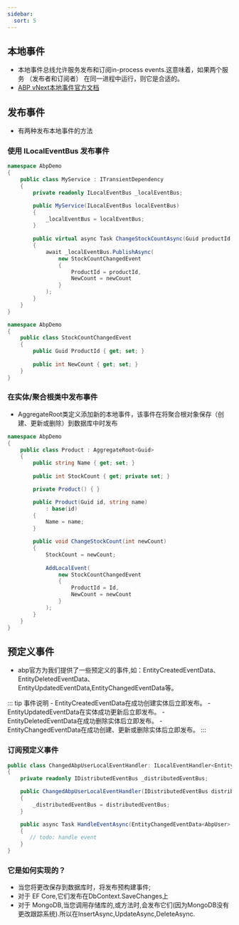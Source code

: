 ```yaml
---
sidebar:
  sort: 5
---
```


## 本地事件
- 本地事件总线允许服务发布和订阅in-process events.这意味着，如果两个服务 （发布者和订阅者） 在同一进程中运行，则它是合适的。
- [ABP vNext本地事件官方文档](https://abp.io/docs/latest/framework/infrastructure/event-bus/local)

## 发布事件
- 有两种发布本地事件的方法
### 使用 ILocalEventBus 发布事件
```csharp
namespace AbpDemo
{
    public class MyService : ITransientDependency
    {
        private readonly ILocalEventBus _localEventBus;

        public MyService(ILocalEventBus localEventBus)
        {
            _localEventBus = localEventBus;
        }
        
        public virtual async Task ChangeStockCountAsync(Guid productId, int newCount)
        {
            await _localEventBus.PublishAsync(
                new StockCountChangedEvent
                {
                    ProductId = productId,
                    NewCount = newCount
                }
            );
        }
    }
}
```

```csharp
namespace AbpDemo
{
    public class StockCountChangedEvent
    {
        public Guid ProductId { get; set; }
        
        public int NewCount { get; set; }
    }
}
```
### 在实体/聚合根类中发布事件
- AggregateRoot类定义添加新的本地事件，该事件在将聚合根对象保存（创建、更新或删除）到数据库中时发布
```csharp
namespace AbpDemo
{
    public class Product : AggregateRoot<Guid>
    {
        public string Name { get; set; }
        
        public int StockCount { get; private set; }

        private Product() { }

        public Product(Guid id, string name)
            : base(id)
        {
            Name = name;
        }

        public void ChangeStockCount(int newCount)
        {
            StockCount = newCount;
            
            AddLocalEvent(
                new StockCountChangedEvent
                {
                    ProductId = Id,
                    NewCount = newCount
                }
            );
        }
    }
}
```

## 预定义事件
- abp官方为我们提供了一些预定义的事件,如：EntityCreatedEventData、EntityDeletedEventData、EntityUpdatedEventData,EntityChangedEventData等。

::: tip 事件说明
    - EntityCreatedEventData<T>在成功创建实体后立即发布。
    - EntityUpdatedEventData<T>在实体成功更新后立即发布。
    - EntityDeletedEventData<T>在成功删除实体后立即发布。
    - EntityChangedEventData<T>在成功创建、更新或删除实体后立即发布。
:::

### 订阅预定义事件
```csharp
public class ChangedAbpUserLocalEventHandler: ILocalEventHandler<EntityChangedEventData<AbpUser>>, ITransientDependency
{
    private readonly IDistributedEventBus _distributedEventBus;

    public ChangedAbpUserLocalEventHandler(IDistributedEventBus distributedEventBus)
    {
        _distributedEventBus = distributedEventBus;
    }

    public async Task HandleEventAsync(EntityChangedEventData<AbpUser> eventData)
    {
       // todo: handle event
    }
}
```
### 它是如何实现的？
- 当您将更改保存到数据库时，将发布预构建事件;
- 对于 EF Core,它们发布在DbContext.SaveChanges上
- 对于 MongoDB,当您调用存储库的,或方法时,会发布它们(因为MongoDB没有更改跟踪系统).所以在InsertAsync,UpdateAsync,DeleteAsync.

